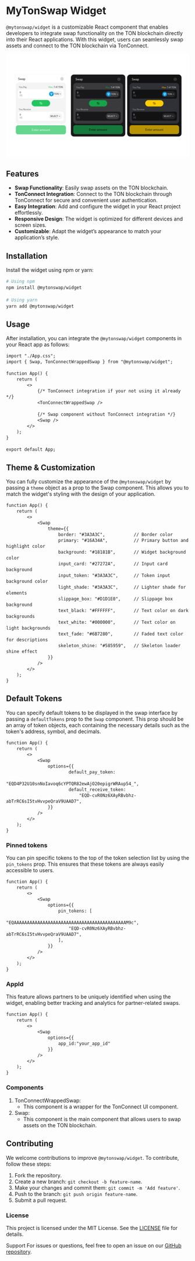 # MyTonSwap Widget

`@mytonswap/widget` is a customizable React component that enables developers to integrate swap functionality on the TON blockchain directly into their React applications. With this widget, users can seamlessly swap assets and connect to the TON blockchain via TonConnect.


![Preview](./assets/image.png)

## Features

- **Swap Functionality**: Easily swap assets on the TON blockchain.
- **TonConnect Integration**: Connect to the TON blockchain through TonConnect for secure and convenient user authentication.
- **Easy Integration**: Add and configure the widget in your React project effortlessly.
- **Responsive Design**: The widget is optimized for different devices and screen sizes.
- **Customizable**: Adapt the widget’s appearance to match your application’s style.

## Installation

Install the widget using npm or yarn:

```bash
# Using npm
npm install @mytonswap/widget

# Using yarn
yarn add @mytonswap/widget
```
## Usage

After installation, you can integrate the `@mytonswap/widget` components in your React app as follows:

```tsx
import "./App.css";
import { Swap, TonConnectWrappedSwap } from "@mytonswap/widget";

function App() {
    return (
        <>
            {/* TonConnect integration if your not using it already */}
            <TonConnectWrappedSwap />
            
            {/* Swap component without TonConnect integration */}
            <Swap />
        </>
    );
}

export default App;
```

## Theme & Customization
You can fully customize the appearance of the `@mytonswap/widget` by passing a `theme` object as a prop to the Swap component. This allows you to match the widget's styling with the design of your application.
```tsx
function App() {
    return (
        <>
            <Swap
                theme={{
                    border: "#3A3A3C",           // Border color
                    primary: "#16A34A",          // Primary button and highlight color
                    background: "#18181B",       // Widget background color
                    input_card: "#27272A",       // Input card background
                    input_token: "#3A3A3C",      // Token input background color
                    light_shade: "#3A3A3C",      // Lighter shade for elements
                    slippage_box: "#D1D1E0",     // Slippage box background
                    text_black: "#FFFFFF",       // Text color on dark backgrounds
                    text_white: "#000000",       // Text color on light backgrounds
                    text_fade: "#6B7280",        // Faded text color for descriptions
                    skeleton_shine: "#585959",   // Skeleton loader shine effect
                }}
            />
        </>
    );
}
```
## Default Tokens
You can specify default tokens to be displayed in the swap interface by passing a `defaultTokens` prop to the `Swap` component. This prop should be an array of token objects, each containing the necessary details such as the token's address, symbol, and decimals.
```tsx
function App() {
    return (
        <>
            <Swap
                options={{
                        default_pay_token:
                            "EQD4P32U10snNoIavoq6cYPTQR82ewAjO20epigrWRAup54_",
                        default_receive_token:
                            "EQD-cvR0Nz6XAyRBvbhz-abTrRC6sI5tvHvvpeQraV9UAAD7",
                }}
            />
        </>
    );
}
```
### Pinned tokens
You can pin specific tokens to the top of the token selection list by using the `pin_tokens` prop. This ensures that these tokens are always easily accessible to users.
```tsx
function App() {
    return (
        <>
            <Swap
                options={{
                    pin_tokens: [
                        "EQAAAAAAAAAAAAAAAAAAAAAAAAAAAAAAAAAAAAAAAAAAAM9c",
                        "EQD-cvR0Nz6XAyRBvbhz-abTrRC6sI5tvHvvpeQraV9UAAD7",
                    ],
                }}
            />
        </>
    );
}
```

### AppId
This feature allows partners to be uniquely identified when using the widget, enabling better tracking and analytics for partner-related swaps.

```tsx
function App() {
    return (
        <>
            <Swap
                options={{
                    app_id:"your_app_id"
                }}
            />
        </>
    );
}
```


### Components
1. TonConnectWrappedSwap:
    - This component is a wrapper for the TonConnect UI component.
2. Swap:
   - This component is the main component that allows users to swap assets on the TON blockchain.


## Contributing

We welcome contributions to improve `@mytonswap/widget`. To contribute, follow these steps:

1. Fork the repository.
2. Create a new branch: `git checkout -b feature-name`.
3. Make your changes and commit them: `git commit -m 'Add feature'`.
4. Push to the branch: `git push origin feature-name`.
5. Submit a pull request.

### License
This project is licensed under the MIT License. See the [LICENSE](LICENSE) file for details.

Support
For issues or questions, feel free to open an issue on our [GitHub repository](https://github.com/mytonswap/widget/issues).